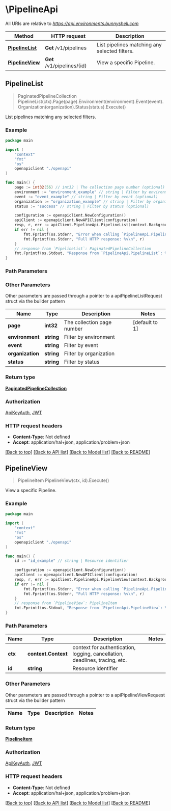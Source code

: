 # \PipelineApi

All URIs are relative to *https://api.environments.bunnyshell.com*

Method | HTTP request | Description
------------- | ------------- | -------------
[**PipelineList**](PipelineApi.md#PipelineList) | **Get** /v1/pipelines | List pipelines matching any selected filters.
[**PipelineView**](PipelineApi.md#PipelineView) | **Get** /v1/pipelines/{id} | View a specific Pipeline.



## PipelineList

> PaginatedPipelineCollection PipelineList(ctx).Page(page).Environment(environment).Event(event).Organization(organization).Status(status).Execute()

List pipelines matching any selected filters.



### Example

```go
package main

import (
    "context"
    "fmt"
    "os"
    openapiclient "./openapi"
)

func main() {
    page := int32(56) // int32 | The collection page number (optional) (default to 1)
    environment := "environment_example" // string | Filter by environment (optional)
    event := "event_example" // string | Filter by event (optional)
    organization := "organization_example" // string | Filter by organization (optional)
    status := "success" // string | Filter by status (optional)

    configuration := openapiclient.NewConfiguration()
    apiClient := openapiclient.NewAPIClient(configuration)
    resp, r, err := apiClient.PipelineApi.PipelineList(context.Background()).Page(page).Environment(environment).Event(event).Organization(organization).Status(status).Execute()
    if err != nil {
        fmt.Fprintf(os.Stderr, "Error when calling `PipelineApi.PipelineList``: %v\n", err)
        fmt.Fprintf(os.Stderr, "Full HTTP response: %v\n", r)
    }
    // response from `PipelineList`: PaginatedPipelineCollection
    fmt.Fprintf(os.Stdout, "Response from `PipelineApi.PipelineList`: %v\n", resp)
}
```

### Path Parameters



### Other Parameters

Other parameters are passed through a pointer to a apiPipelineListRequest struct via the builder pattern


Name | Type | Description  | Notes
------------- | ------------- | ------------- | -------------
 **page** | **int32** | The collection page number | [default to 1]
 **environment** | **string** | Filter by environment | 
 **event** | **string** | Filter by event | 
 **organization** | **string** | Filter by organization | 
 **status** | **string** | Filter by status | 

### Return type

[**PaginatedPipelineCollection**](PaginatedPipelineCollection.md)

### Authorization

[ApiKeyAuth](../README.md#ApiKeyAuth), [JWT](../README.md#JWT)

### HTTP request headers

- **Content-Type**: Not defined
- **Accept**: application/hal+json, application/problem+json

[[Back to top]](#) [[Back to API list]](../README.md#documentation-for-api-endpoints)
[[Back to Model list]](../README.md#documentation-for-models)
[[Back to README]](../README.md)


## PipelineView

> PipelineItem PipelineView(ctx, id).Execute()

View a specific Pipeline.



### Example

```go
package main

import (
    "context"
    "fmt"
    "os"
    openapiclient "./openapi"
)

func main() {
    id := "id_example" // string | Resource identifier

    configuration := openapiclient.NewConfiguration()
    apiClient := openapiclient.NewAPIClient(configuration)
    resp, r, err := apiClient.PipelineApi.PipelineView(context.Background(), id).Execute()
    if err != nil {
        fmt.Fprintf(os.Stderr, "Error when calling `PipelineApi.PipelineView``: %v\n", err)
        fmt.Fprintf(os.Stderr, "Full HTTP response: %v\n", r)
    }
    // response from `PipelineView`: PipelineItem
    fmt.Fprintf(os.Stdout, "Response from `PipelineApi.PipelineView`: %v\n", resp)
}
```

### Path Parameters


Name | Type | Description  | Notes
------------- | ------------- | ------------- | -------------
**ctx** | **context.Context** | context for authentication, logging, cancellation, deadlines, tracing, etc.
**id** | **string** | Resource identifier | 

### Other Parameters

Other parameters are passed through a pointer to a apiPipelineViewRequest struct via the builder pattern


Name | Type | Description  | Notes
------------- | ------------- | ------------- | -------------


### Return type

[**PipelineItem**](PipelineItem.md)

### Authorization

[ApiKeyAuth](../README.md#ApiKeyAuth), [JWT](../README.md#JWT)

### HTTP request headers

- **Content-Type**: Not defined
- **Accept**: application/hal+json, application/problem+json

[[Back to top]](#) [[Back to API list]](../README.md#documentation-for-api-endpoints)
[[Back to Model list]](../README.md#documentation-for-models)
[[Back to README]](../README.md)

